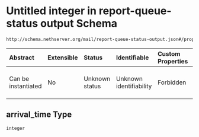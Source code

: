 # Untitled integer in report-queue-status output Schema

```txt
http://schema.nethserver.org/mail/report-queue-status-output.json#/properties/queue_status/items/properties/arrival_time
```



| Abstract            | Extensible | Status         | Identifiable            | Custom Properties | Additional Properties | Access Restrictions | Defined In                                                                                       |
| :------------------ | :--------- | :------------- | :---------------------- | :---------------- | :-------------------- | :------------------ | :----------------------------------------------------------------------------------------------- |
| Can be instantiated | No         | Unknown status | Unknown identifiability | Forbidden         | Allowed               | none                | [report-queue-status-output.json\*](mail/report-queue-status-output.json "open original schema") |

## arrival\_time Type

`integer`
